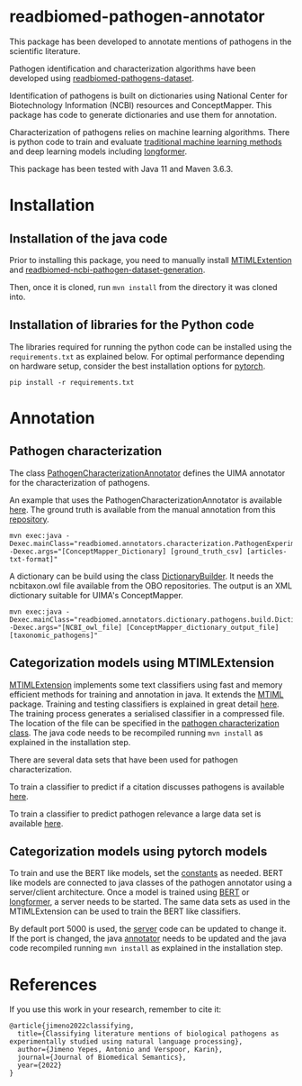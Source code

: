 # readbiomed-pathogen-annotator

This package has been developed to annotate mentions of pathogens in the scientific literature.

Pathogen identification and characterization algorithms have been developed using [readbiomed-pathogens-dataset](https://github.com/READ-BioMed/readbiomed-pathogens-dataset).

Identification of pathogens is built on dictionaries using National Center for Biotechnology Information (NCBI) resources and ConceptMapper. This package has code to generate dictionaries and use them for annotation.

Characterization of pathogens relies on machine learning algorithms. There is python code to train and evaluate [traditional machine learning methods](https://github.com/READ-BioMed/MTIMLExtension) and deep learning models including [longformer](https://github.com/allenai/longformer).

This package has been tested with Java 11 and Maven 3.6.3.

# Installation

## Installation of the java code

Prior to installing this package, you need to manually install [MTIMLExtention](https://github.com/READ-BioMed/MTIMLExtension) and [readbiomed-ncbi-pathogen-dataset-generation](https://github.com/READ-BioMed/readbiomed-ncbi-pathogen-dataset-generation).

Then, once it is cloned, run `mvn install` from the directory it was cloned into.

## Installation of libraries for the Python code

The libraries required for running the python code can be installed using the `requirements.txt` as explained below.
For optimal performance depending on hardware setup, consider the best installation options for [pytorch](https://pytorch.org).

```
pip install -r requirements.txt
```

# Annotation

## Pathogen characterization

The class [PathogenCharacterizationAnnotator](https://github.com/READ-BioMed/readbiomed-pathogen-annotator/blob/main/src/main/java/readbiomed/annotators/characterization/PathogenCharacterizationAnnotator.java) defines the UIMA annotator for the characterization of pathogens.

An example that uses the PathogenCharacterizationAnnotator is available [here](https://github.com/READ-BioMed/readbiomed-pathogen-annotator/blob/main/src/main/java/readbiomed/annotators/characterization/PathogenExperimenter.java). 
The ground truth is available from the manual annotation from this [repository](https://github.com/READ-BioMed/readbiomed-pathogens-dataset).


```
mvn exec:java -Dexec.mainClass="readbiomed.annotators.characterization.PathogenExperimenter" -Dexec.args="[ConceptMapper_Dictionary] [ground_truth_csv] [articles-txt-format]"
```

A dictionary can be build using the class [DictionaryBuilder](https://github.com/READ-BioMed/readbiomed-pathogen-annotator/blob/main/src/main/java/readbiomed/annotators/dictionary/pathogens/build/DictionaryBuilder.java).
It needs the ncbitaxon.owl file available from the OBO repositories.
The output is an XML dictionary suitable for UIMA's ConceptMapper.

```
mvn exec:java -Dexec.mainClass="readbiomed.annotators.dictionary.pathogens.build.DictionaryBuilder" -Dexec.args="[NCBI_owl_file] [ConceptMapper_dictionary_output_file] [taxonomic_pathogens]"
```

## Categorization models using MTIMLExtension

[MTIMLExtension](https://github.com/READ-BioMed/MTIMLExtension) implements some text classifiers using fast and memory efficient methods for training and annotation in java.
It extends the [MTIML](https://lhncbc.nlm.nih.gov/ii/tools/MTI_ML.html) package.
Training and testing classifiers is explained in great detail [here](https://lhncbc.nlm.nih.gov/ii/tools/MTI_ML.html).
The training process generates a serialised classifier in a compressed file.
The location of the file can be specified in the [pathogen characterization class](https://github.com/READ-BioMed/readbiomed-pathogen-annotator/blob/main/src/main/java/readbiomed/annotators/characterization/PathogenCharacterizationAnnotator.java).
The java code needs to be recompiled running `mvn install` as explained in the installation step.

There are several data sets that have been used for pathogen characterization.

To train a classifier to predict if a citation discusses pathogens is available [here](./data/document-relevant).

To train a classifier to predict pathogen relevance a large data set is available [here](https://zenodo.org/record/5866759).

## Categorization models using pytorch models

To train and use the BERT like models, set the [constants](https://github.com/READ-BioMed/readbiomed-pathogen-annotator/blob/main/src/main/python/constants.py) as needed.
BERT like models are connected to java classes of the pathogen annotator using a server/client architecture.
Once a model is trained using [BERT](https://github.com/READ-BioMed/readbiomed-pathogen-annotator/blob/main/src/main/python/train.py) or [longformer](https://github.com/READ-BioMed/readbiomed-pathogen-annotator/blob/main/src/main/python/train-longformer.py), a server needs to be started.
The same data sets as used in the MTIMLExtension can be used to train the BERT like classifiers.

By default port 5000 is used, the [server](https://github.com/READ-BioMed/readbiomed-pathogen-annotator/blob/main/src/main/python/server.py) code can be updated to change it.
If the port is changed, the java [annotator](https://github.com/READ-BioMed/readbiomed-pathogen-annotator/blob/main/src/main/java/readbiomed/annotators/characterization/PathogenCharacterizationAnnotator.java) needs to be updated and the java code recompiled running `mvn install` as explained in the installation step.

# References

If you use this work in your research, remember to cite it:

```
@article{jimeno2022classifying,
  title={Classifying literature mentions of biological pathogens as experimentally studied using natural language processing},
  author={Jimeno Yepes, Antonio and Verspoor, Karin},
  journal={Journal of Biomedical Semantics},
  year={2022}
}
```
